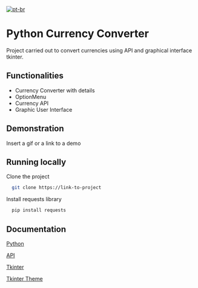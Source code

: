 [![pt-br](https://img.shields.io/badge/lang-pt--br-green.svg)](https://github.com/Peagah-Vieira/Python-Data-Entry/blob/main/README-ptBR.md)

# Python Currency Converter

Project carried out to convert currencies using API and graphical interface tkinter.

## Functionalities

- Currency Converter with details
- OptionMenu
- Currency API
- Graphic User Interface

## Demonstration

Insert a gif or a link to a demo

## Running locally

Clone the project

```bash
  git clone https://link-to-project
```

Install requests library

```bash
  pip install requests
```

## Documentation

[Python](https://www.python.org)

[API](https://rapidapi.com/solutionsbynotnull/api/currency-converter18/)

[Tkinter](https://docs.python.org/3/library/tkinter.html)

[Tkinter Theme](https://github.com/rdbende/Azure-ttk-theme)
